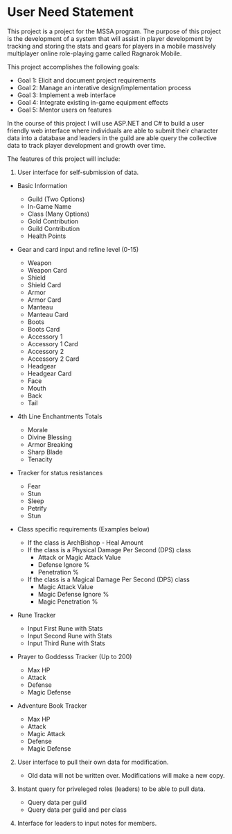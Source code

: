 # User Need Statement
This project is a project for the MSSA program.  The purpose of this project is the development of a system that will assist in player development by tracking and storing the stats and gears for players in a mobile massively multiplayer online role-playing game called Ragnarok Mobile.

This project accomplishes the following goals:

- Goal 1: Elicit and document project requirements
- Goal 2: Manage an interative design/implementation process
- Goal 3: Implement a web interface
- Goal 4: Integrate existing in-game equipment effects
- Goal 5: Mentor users on features

In the course of this project I will use ASP.NET and C# to build a user friendly web interface where individuals are able to submit their character data into a database and leaders in the guild are able query the collective data to track player development and growth over time.

The features of this project will include:

1) User interface for self-submission of data.

- Basic Information
	- Guild (Two Options)
	- In-Game Name
	- Class (Many Options)
	- Gold Contribution
	- Guild Contribution
	- Health Points

- Gear and card input and refine level (0-15)
	- Weapon
	- Weapon Card
	- Shield
	- Shield Card
	- Armor
	- Armor Card
	- Manteau
	- Manteau Card
	- Boots
	- Boots Card
	- Accessory 1
	- Accessory 1 Card
	- Accessory 2
	- Accessory 2 Card
	- Headgear
	- Headgear Card
	- Face
	- Mouth
	- Back
	- Tail
	
- 4th Line Enchantments Totals
	- Morale
	- Divine Blessing
	- Armor Breaking
	- Sharp Blade
	- Tenacity

- Tracker for status resistances 
	- Fear
	- Stun
	- Sleep
	- Petrify
	- Stun
	
- Class specific requirements (Examples below)
	- If the class is ArchBishop - Heal Amount
	- If the class is a Physical Damage Per Second (DPS) class 
		- Attack or Magic Attack Value
		- Defense Ignore %
		- Penetration %
	- If the class is a Magical Damage Per Second (DPS) class
		- Magic Attack Value
		- Magic Defense Ignore %
		- Magic Penetration %

- Rune Tracker
	- Input First Rune with Stats
	- Input Second Rune with Stats
	- Input Third Rune with Stats
	
- Prayer to Goddesss Tracker (Up to 200)
	- Max HP
	- Attack
	- Defense
	- Magic Defense
	
- Adventure Book Tracker
	- Max HP
	- Attack
	- Magic Attack
	- Defense
	- Magic Defense
	
2) User interface to pull their own data for modification.
	- Old data will not be written over.  Modifications will make a new copy. 

3) Instant query for priveleged roles (leaders) to be able to pull data.
	- Query data per guild
	- Query data per guild and per class
	
4) Interface for leaders to input notes for members.